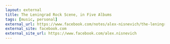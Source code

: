 ```yaml
---
layout: external
title: The Leningrad Rock Scene, in Five Albums
tags: [music, personal]
external_url: https://www.facebook.com/notes/alex-nisnevich/the-leningrad-rock-scene-in-5-albums/10154560682836685/
external_site: facebook.com
external_site_url: https://www.facebook.com/alex.nisnevich
---
```

